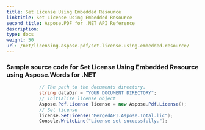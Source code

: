 ```yaml
---
title: Set License Using Embedded Resource
linktitle: Set License Using Embedded Resource
second_title: Aspose.PDF for .NET API Reference
description: 
type: docs
weight: 50
url: /net/licensing-aspose-pdf/set-license-using-embedded-resource/
---
```

### Sample source code for Set License Using Embedded Resource using Aspose.Words for .NET 
```csharp
            // The path to the documents directory.
            string dataDir = "YOUR DOCUMENT DIRECTORY";
            // Initialize license object
            Aspose.Pdf.License license = new Aspose.Pdf.License();
            // Set license
            license.SetLicense("MergedAPI.Aspose.Total.lic");
            Console.WriteLine("License set successfully.");
```